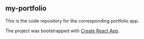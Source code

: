 ## my-portfolio

This is the code repository for the corresponding portfolio app.

The project was bootstrapped with [Create React App](https://github.com/facebook/create-react-app).
